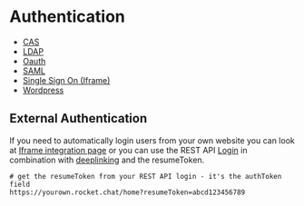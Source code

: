 # Authentication

* [CAS](https://docs.rocket.chat/administrator-guides/authentication/cas/)
* [LDAP](https://docs.rocket.chat/administrator-guides/authentication/ldap/)
* [Oauth](https://docs.rocket.chat/administrator-guides/authentication/oauth/)
* [SAML](https://docs.rocket.chat/administrator-guides/authentication/saml/)
* [Single Sign On (Iframe)](single-sign-on-iframe.md)
* [Wordpress](https://docs.rocket.chat/administrator-guides/authentication/wordpress/)

## External Authentication

If you need to automatically login users from your own website you can look at [Iframe integration page](../../developer/iframe-integration/) or you can use the REST API [Login](../../../api/rest-api/methods/authentication/login.md) in combination with [deeplinking](../../developer/deeplink.md) and the resumeToken.

```
# get the resumeToken from your REST API login - it's the authToken field
https://yourown.rocket.chat/home?resumeToken=abcd123456789
```
